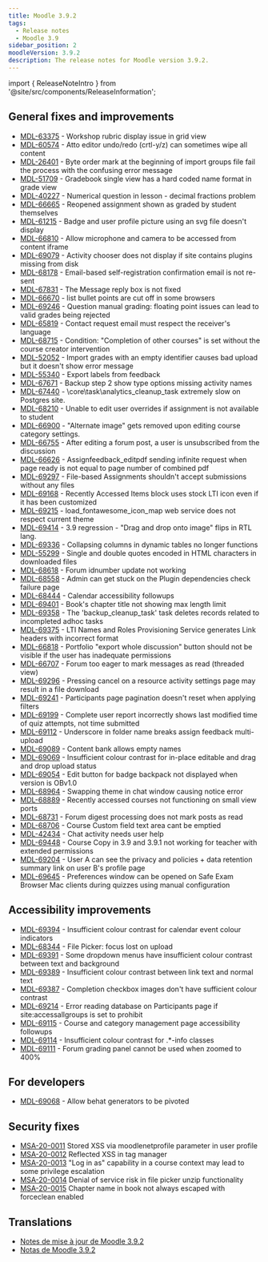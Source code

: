 ```yaml
---
title: Moodle 3.9.2
tags:
  - Release notes
  - Moodle 3.9
sidebar_position: 2
moodleVersion: 3.9.2
description: The release notes for Moodle version 3.9.2.
---
```


import { ReleaseNoteIntro } from '@site/src/components/ReleaseInformation';

<ReleaseNoteIntro releaseName={frontMatter.moodleVersion} />

## General fixes and improvements

- [MDL-63375](https://tracker.moodle.org/browse/MDL-63375) - Workshop rubric display issue in grid view
- [MDL-60574](https://tracker.moodle.org/browse/MDL-60574) - Atto editor undo/redo (crtl-y/z) can sometimes wipe all content
- [MDL-26401](https://tracker.moodle.org/browse/MDL-26401) - Byte order mark at the beginning of import groups file fail the process with the confusing error message
- [MDL-51709](https://tracker.moodle.org/browse/MDL-51709) - Gradebook single view has a hard coded name format in grade view
- [MDL-40227](https://tracker.moodle.org/browse/MDL-40227) - Numerical question in lesson - decimal fractions problem
- [MDL-66665](https://tracker.moodle.org/browse/MDL-66665) - Reopened assignment shown as graded by student themselves
- [MDL-61215](https://tracker.moodle.org/browse/MDL-61215) - Badge and user profile picture using an svg file doesn't display
- [MDL-66810](https://tracker.moodle.org/browse/MDL-66810) - Allow microphone and camera to be accessed from content iframe
- [MDL-69079](https://tracker.moodle.org/browse/MDL-69079) - Activity chooser does not display if site contains plugins missing from disk
- [MDL-68178](https://tracker.moodle.org/browse/MDL-68178) - Email-based self-registration confirmation email is not re-sent
- [MDL-67831](https://tracker.moodle.org/browse/MDL-67831) - The Message reply box is not fixed
- [MDL-66670](https://tracker.moodle.org/browse/MDL-66670) - list bullet points are cut off in some browsers
- [MDL-69246](https://tracker.moodle.org/browse/MDL-69246) - Question manual grading: floating point issues can lead to valid grades being rejected
- [MDL-65819](https://tracker.moodle.org/browse/MDL-65819) - Contact request email must respect the receiver's language
- [MDL-68715](https://tracker.moodle.org/browse/MDL-68715) - Condition: "Completion of other courses" is set without the course creator intervention
- [MDL-52052](https://tracker.moodle.org/browse/MDL-52052) - Import grades with an empty identifier causes bad upload but it doesn't show error message
- [MDL-55340](https://tracker.moodle.org/browse/MDL-55340) - Export labels from feedback
- [MDL-67671](https://tracker.moodle.org/browse/MDL-67671) - Backup step 2 show type options missing activity names
- [MDL-67440](https://tracker.moodle.org/browse/MDL-67440) - \core\task\analytics_cleanup_task extremely slow on Postgres site.
- [MDL-68210](https://tracker.moodle.org/browse/MDL-68210) - Unable to edit user overrides if assignment is not available to student
- [MDL-66900](https://tracker.moodle.org/browse/MDL-66900) - "Alternate image" gets removed upon editing course category settings.
- [MDL-66755](https://tracker.moodle.org/browse/MDL-66755) - After editing a forum post, a user is unsubscribed from the discussion
- [MDL-66626](https://tracker.moodle.org/browse/MDL-66626) - Assignfeedback_editpdf sending infinite request when page ready is not equal to page number of combined pdf
- [MDL-69297](https://tracker.moodle.org/browse/MDL-69297) - File-based Assignments shouldn't accept submissions without any files
- [MDL-69168](https://tracker.moodle.org/browse/MDL-69168) - Recently Accessed Items block uses stock LTI icon even if it has been customized
- [MDL-69215](https://tracker.moodle.org/browse/MDL-69215) - load_fontawesome_icon_map web service does not respect current theme
- [MDL-69414](https://tracker.moodle.org/browse/MDL-69414) - 3.9 regression - "Drag and drop onto image" flips in RTL lang.
- [MDL-69336](https://tracker.moodle.org/browse/MDL-69336) - Collapsing columns in dynamic tables no longer functions
- [MDL-55299](https://tracker.moodle.org/browse/MDL-55299) - Single and double quotes encoded in HTML characters in downloaded files
- [MDL-68618](https://tracker.moodle.org/browse/MDL-68618) - Forum idnumber update not working
- [MDL-68558](https://tracker.moodle.org/browse/MDL-68558) - Admin can get stuck on the Plugin dependencies check failure page
- [MDL-68444](https://tracker.moodle.org/browse/MDL-68444) - Calendar accessibility followups
- [MDL-69401](https://tracker.moodle.org/browse/MDL-69401) - Book's chapter title not showing max length limit
- [MDL-69358](https://tracker.moodle.org/browse/MDL-69358) - The 'backup_cleanup_task' task deletes records related to incompleted adhoc tasks
- [MDL-69375](https://tracker.moodle.org/browse/MDL-69375) - LTI Names and Roles Provisioning Service generates Link headers with incorrect format
- [MDL-66818](https://tracker.moodle.org/browse/MDL-66818) - Portfolio "export whole discussion" button should not be visible if the user has inadequate permissions
- [MDL-66707](https://tracker.moodle.org/browse/MDL-66707) - Forum too eager to mark messages as read (threaded view)
- [MDL-69296](https://tracker.moodle.org/browse/MDL-69296) - Pressing cancel on a resource activity settings page may result in a file download
- [MDL-69241](https://tracker.moodle.org/browse/MDL-69241) - Participants page pagination doesn't reset when applying filters
- [MDL-69199](https://tracker.moodle.org/browse/MDL-69199) - Complete user report incorrectly shows last modified time of quiz attempts, not time submitted
- [MDL-69112](https://tracker.moodle.org/browse/MDL-69112) - Underscore in folder name breaks assign feedback multi-upload
- [MDL-69089](https://tracker.moodle.org/browse/MDL-69089) - Content bank allows empty names
- [MDL-69069](https://tracker.moodle.org/browse/MDL-69069) - Insufficient colour contrast for in-place editable and drag and drop upload status
- [MDL-69054](https://tracker.moodle.org/browse/MDL-69054) - Edit button for badge backpack not displayed when version is OBv1.0
- [MDL-68964](https://tracker.moodle.org/browse/MDL-68964) - Swapping theme in chat window causing notice error
- [MDL-68889](https://tracker.moodle.org/browse/MDL-68889) - Recently accessed courses not functioning on small view ports
- [MDL-68731](https://tracker.moodle.org/browse/MDL-68731) - Forum digest processing does not mark posts as read
- [MDL-68706](https://tracker.moodle.org/browse/MDL-68706) - Course Custom field text area cant be emptied
- [MDL-42434](https://tracker.moodle.org/browse/MDL-42434) - Chat activity needs user help
- [MDL-69448](https://tracker.moodle.org/browse/MDL-69448) - Course Copy in 3.9 and 3.9.1 not working for teacher with extended permissions
- [MDL-69204](https://tracker.moodle.org/browse/MDL-69204) - User A can see the privacy and policies + data retention summary link on user B's profile page
- [MDL-69645](https://tracker.moodle.org/browse/MDL-69645) - Preferences window can be opened on Safe Exam Browser Mac clients during quizzes using manual configuration

## Accessibility improvements

- [MDL-69394](https://tracker.moodle.org/browse/MDL-69394) - Insufficient colour contrast for calendar event colour indicators
- [MDL-68344](https://tracker.moodle.org/browse/MDL-68344) - File Picker: focus lost on upload
- [MDL-69391](https://tracker.moodle.org/browse/MDL-69391) - Some dropdown menus have insufficient colour contrast between text and background
- [MDL-69389](https://tracker.moodle.org/browse/MDL-69389) - Insufficient colour contrast between link text and normal text
- [MDL-69387](https://tracker.moodle.org/browse/MDL-69387) - Completion checkbox images don't have sufficient colour contrast
- [MDL-69214](https://tracker.moodle.org/browse/MDL-69214) - Error reading database on Participants page if site:accessallgroups is set to prohibit
- [MDL-69115](https://tracker.moodle.org/browse/MDL-69115) - Course and category management page accessibility followups
- [MDL-69114](https://tracker.moodle.org/browse/MDL-69114) - Insufficient colour contrast for .*-info classes
- [MDL-69111](https://tracker.moodle.org/browse/MDL-69111) - Forum grading panel cannot be used when zoomed to 400%

## For developers

- [MDL-69068](https://tracker.moodle.org/browse/MDL-69068) - Allow behat generators to be pivoted

## Security fixes

- [MSA-20-0011](https://moodle.org/mod/forum/discuss.php?d=410839) Stored XSS via moodlenetprofile parameter in user profile
- [MSA-20-0012](https://moodle.org/mod/forum/discuss.php?d=410840) Reflected XSS in tag manager
- [MSA-20-0013](https://moodle.org/mod/forum/discuss.php?d=410841) "Log in as" capability in a course context may lead to some privilege escalation
- [MSA-20-0014](https://moodle.org/mod/forum/discuss.php?d=410842) Denial of service risk in file picker unzip functionality
- [MSA-20-0015](https://moodle.org/mod/forum/discuss.php?d=410843) Chapter name in book not always escaped with forceclean enabled

## Translations

- [Notes de mise à jour de Moodle 3.9.2](https://docs.moodle.org/fr/Notes_de_mise_à_jour_de_Moodle_3.9.2)
- [Notas de Moodle 3.9.2](https://docs.moodle.org/es/Notas_de_Moodle_3.9.2)

